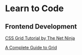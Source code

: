 # Learn to Code

## Frontend Development
[CSS Grid Tutorial by The Net Ninja](https://www.youtube.com/watch?v=x7tLPhnA06w&list=PL4cUxeGkcC9itC4TxYMzFCfveyutyPOCY)

[A Complete Guide to Grid](https://css-tricks.com/snippets/css/complete-guide-grid/)
